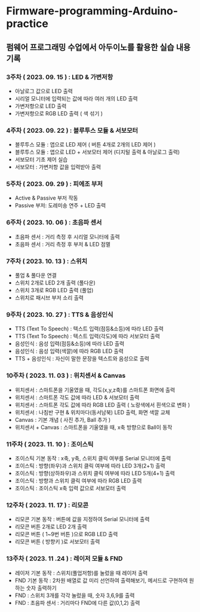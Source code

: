 # Firmware-programming-Arduino-practice
## 펌웨어 프로그래밍 수업에서 아두이노를 활용한 실습 내용 기록

### 3주차 ( 2023. 09. 15 ) : LED & 가변저항
- 아날로그 값으로 LED 출력
- 시리얼 모니터에 입력되는 값에 따라 여러 개의 LED 출력
- 가변저항으로 LED 출력
- 가변저항으로 RGB LED 출력 ( 색 섞기 )

### 4주차 ( 2023. 09. 22 ) : 블루투스 모듈 & 서보모터
- 블루투스 모듈 : 앱으로 LED 제어 ( 버튼 4개로 2개의 LED 제어 )
- 블루투스 모듈 : 앱으로 LED + 서보모터 제어 (디지털 출력 & 아날로그 출력)
- 서보모터 기초 제어 실습
- 서보모터 : 가변저항 값을 입력받아 출력

### 5주차 ( 2023. 09. 29 ) : 피에조 부저
- Active & Passive 부저 작동
- Passive 부저: 도레미송 연주 + LED 출력

### 6주차 ( 2023. 10. 06 ) :  초음파 센서
- 초음파 센서 : 거리 측정 후 시리얼 모니터에 출력
- 초음파 센서 : 거리 측정 후 부저 & LED 점멸

### 7주차 ( 2023. 10. 13 ) : 스위치
- 풀업 & 풀다운 연결
- 스위치 2개로 LED 2개 출력 (풀다운)
- 스위치 3개로 RGB LED 출력 (풀업)
- 스위치로 패시브 부저 소리 출력

### 9주차 ( 2023. 10. 27 ) : TTS & 음성인식
- TTS (Text To Speech) : 텍스트 입력(점등&소등)에 따라 LED 출력
- TTS (Text To Speech) : 텍스트 입력(각도)에 따라 서보모터 출력
- 음성인식 : 음성 입력(점등&소등)에 따라 LED 출력
- 음성인식 : 음성 입력(색깔)에 따라 RGB LED 출력
- TTS + 음성인식 : 자신이 말한 문장을 텍스트와 음성으로 출력

### 10주차 ( 2023. 11. 03 ) : 위치센서 & Canvas
- 위치센서 : 스마트폰을 기울였을 때, 각도(x,y,z축)를 스마트폰 화면에 출력
- 위치센서 : 스마트폰 각도 값에 따라 LED & 서보모터 출력
- 위치센서 : 스마트폰 각도 값에 따라 RGB LED 출력 ( 노랑색에서 흰색으로 변화 )
- 위치센서 : 나침반 구현 & 위치마다(동서남북) LED 출력, 화면 색깔 교체
- Canvas : 기본 개념 ( 사진 추가, Ball 추가 )
- 위치센서 + Canvas : 스마트폰을 기울였을 때, x축 방향으로 Ball이 동작 

### 11주차 ( 2023. 11. 10 ) : 조이스틱
- 조이스틱 기본 동작 : x축, y축, 스위치 클릭 여부를 Serial 모니터에 출력
- 조이스틱 : 방향(좌우)과 스위치 클릭 여부에 따라 LED 3개(2+1) 출력
- 조이스틱 : 방향(상하좌우)과 스위치 클릭 여부에 따라 LED 5개(4+1) 출력
- 조이스틱 : 방향과 스위치 클릭 여부에 따라 RGB LED 출력
- 조이스틱 : 조이스틱 x축 입력 값으로 서보모터 출력

### 12주차 ( 2023. 11. 17 ) : 리모콘
- 리모콘 기본 동작 : 버튼에 값을 지정하여 Serial 모니터에 출력
- 리모콘 버튼 2개로 LED 2개 출력
- 리모콘 버튼 ( 1~9번 버튼 )으로 RGB LED 출력
- 리모콘 버튼 ( 방향키 )로 서보모터 출력

### 13주차 ( 2023. 11 .24 ) : 레이저 모듈 & FND
- 레이저 기본 동작 : 스위치(풀업저항)를 눌렀을 때 레이저 출력
- FND 기본 동작 : 2차원 배열로 값 미리 선언하여 출력해보기, 메서드로 구현하여 원하는 숫자 출력하기
- FND : 스위치 3개를 각각 눌렀을 때, 숫자 3,6,9를 출력
- FND : 초음파 센서 : 거리마다 FND에 다른 값(0,1,2) 출력
